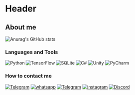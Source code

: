 # Header

## About me

![Anurag's GitHub stats](https://github-readme-stats.vercel.app/api?username=Likva32&show_icons=true&theme=radical)

### Languages and Tools

![Python](https://img.shields.io/badge/-Python-020202?style=for-the-badge&logo=python&logoColor=ffd35d)
![TensorFlow](https://img.shields.io/badge/-TensorFlow-020202?style=for-the-badge&logo=TensorFlow)
![SQLite](https://img.shields.io/badge/-SQLite-020202?style=for-the-badge&logo=SQLite)
![C#](https://img.shields.io/badge/-C%23-020202?style=for-the-badge&logo=C#)
![Unity](https://img.shields.io/badge/-Unity-020202?style=for-the-badge&logo=Unity)
![PyCharm](https://img.shields.io/badge/-PyCharm-020202?style=for-the-badge&logo=PyCharm)

### How to contact me

[![Telegram](https://img.shields.io/badge/-Telegram-020202?style=for-the-badge&logo=Telegram)](https://t.me/Likva32)
[![whatsapp](https://img.shields.io/badge/-whatsapp-020202?style=for-the-badge&logo=whatsapp)](https://wa.me/0532285649)
[![Telegram](https://img.shields.io/badge/-linkedin-020202?style=for-the-badge&logo=linkedin)](https://www.linkedin.com/in/artur-tkach-3884ba253/)
[![instagram](https://img.shields.io/badge/-instagram-020202?style=for-the-badge&logo=instagram)](https://www.instagram.com/likva32/)
[![Discord](https://img.shields.io/badge/-Discord-020202?style=for-the-badge&logo=Discord)](https://discordapp.com/users/419181049432637440)



